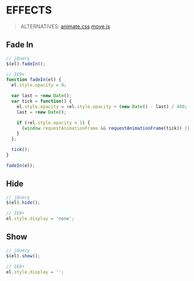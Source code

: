 # EFFECTS

> ALTERNATIVES: [animate.css](http://daneden.github.io/animate.css/) [move.js](https://github.com/visionmedia/move.js)

## Fade In

```js
// jQuery
$(el).fadeIn();

// IE9+
function fadeIn(el) {
  el.style.opacity = 0;

  var last = +new Date();
  var tick = function() {
    el.style.opacity = +el.style.opacity + (new Date() - last) / 400;
    last = +new Date();

    if (+el.style.opacity < 1) {
      (window.requestAnimationFrame && requestAnimationFrame(tick)) || setTimeout(tick, 16);
    }
  };

  tick();
}

fadeIn(el);
```

## Hide

```js
// jQuery
$(el).hide();

// IE8+
el.style.display = 'none';
```

## Show

```js
// jQuery
$(el).show();

// IE8+
el.style.display = '';
```
